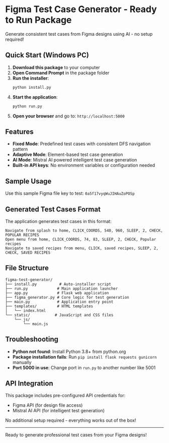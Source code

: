 # Figma Test Case Generator - Ready to Run Package

Generate consistent test cases from Figma designs using AI - no setup required!

## Quick Start (Windows PC)

1. **Download this package** to your computer
2. **Open Command Prompt** in the package folder
3. **Run the installer**:
   ```cmd
   python install.py
   ```
4. **Start the application**:
   ```cmd
   python run.py
   ```
5. **Open your browser** and go to: `http://localhost:5000`

## Features

- **Fixed Mode**: Predefined test cases with consistent DFS navigation pattern
- **Adaptive Mode**: Element-based test case generation  
- **AI Mode**: Mistral AI powered intelligent test case generation
- **Built-in API keys**: No environment variables or configuration needed

## Sample Usage

Use this sample Figma file key to test: `0a5f17vyqWuJIHAuZoPOSp`

## Generated Test Cases Format

The application generates test cases in this format:
```
Navigate from splash to home, CLICK_COORDS, 540, 960, SLEEP, 2, CHECK, POPULAR RECIPES
Open menu from home, CLICK_COORDS, 74, 83, SLEEP, 2, CHECK, Popular recipes
Navigate to saved recipes from menu, CLICK, saved recipes, SLEEP, 2, CHECK, SAVED RECIPES
```

## File Structure

```
figma-test-generator/
├── install.py          # Auto-installer script
├── run.py             # Main application launcher
├── app.py             # Flask web application
├── figma_generator.py # Core logic for test generation
├── main.py            # Application entry point
├── templates/         # HTML templates
│   └── index.html
└── static/           # JavaScript and CSS files
    └── js/
        └── main.js
```

## Troubleshooting

- **Python not found**: Install Python 3.8+ from python.org
- **Package installation fails**: Run `pip install flask requests gunicorn` manually
- **Port 5000 in use**: Change port in `run.py` to another number like 5001

## API Integration

This package includes pre-configured API credentials for:
- Figma API (for design file access)
- Mistral AI API (for intelligent test generation)

No additional setup required - everything works out of the box!

---

Ready to generate professional test cases from your Figma designs!